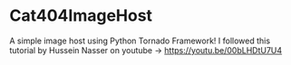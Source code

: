 # Cat404ImageHost 
A simple image host using Python Tornado Framework! 
I followed this tutorial by Hussein Nasser on youtube -> https://youtu.be/00bLHDtU7U4
